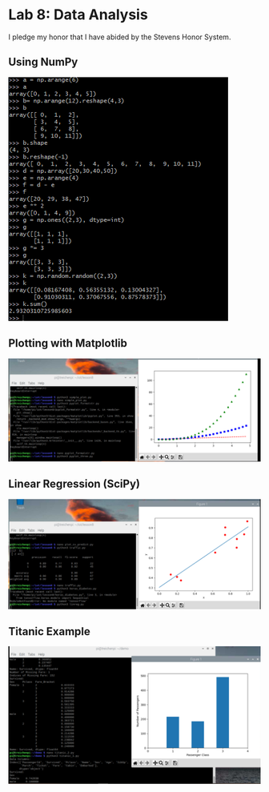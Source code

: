 # Lab 8: Data Analysis

I pledge my honor that I have abided by the Stevens Honor System.

## Using NumPy

![Using NumPy](assets/numpy.png)

## Plotting with Matplotlib

![Matplotlib Plot](assets/matplotlib.png)

## Linear Regression (SciPy)

![Linear Regression Plot](assets/linreg.png)

## Titanic Example

![Titanic Example](assets/titanic.png)

